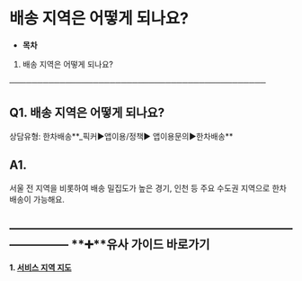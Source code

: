# 배송 지역은 어떻게 되나요?

* **목차**

1. 배송 지역은 어떻게 되나요?

──────────────────────────────────────────────

**Q1. 배송 지역은 어떻게 되나요?**
-----------------------

상담유형: 한차배송**\_픽커▶앱이용/정책▶ 앱이용문의▶한차배송**

**A1.**
-------

서울 전 지역을 비롯하여 배송 밀집도가 높은 경기, 인천 등 주요 수도권 지역으로 한차배송이 가능해요.

**―****―****―****―****―****―****―****―****―****―****―****―****―****―****―****―****―****―****―****―****―****―****―****―****―****―****―****―****―** **➕****유사 가이드 바로가기**
----------------------------------------------------------------------------------------------------------------------------------------------------------------------

**1. [서비스 지역 지도](https://kakaomobilitysupport.zendesk.com/hc/ko/articles/35175786259737-%EC%84%9C%EB%B9%84%EC%8A%A4-%EC%A7%80%EC%97%AD-%EC%95%88%EB%82%B4-%EC%A7%80%EB%8F%84)**